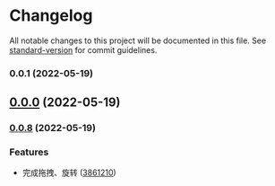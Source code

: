 # Changelog

All notable changes to this project will be documented in this file. See [standard-version](https://github.com/conventional-changelog/standard-version) for commit guidelines.

### 0.0.1 (2022-05-19)

## [0.0.0](https://github.com/huogui/vue-upload-next/compare/v0.0.8...v0.0.0) (2022-05-19)

### [0.0.8](https://github.com/huogui/vue3-drag-resize-next/compare/v0.0.7...v0.0.8) (2022-05-19)


### Features

* 完成拖拽、旋转 ([3861210](https://github.com/huogui/vue3-drag-resize-next/commit/3861210c39db3674b94d63fbd666c742fb1812c0))
